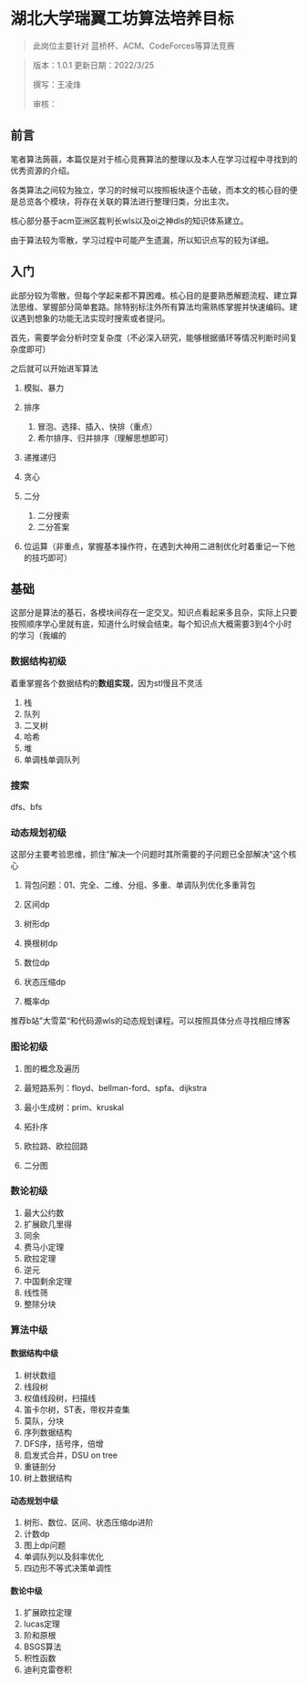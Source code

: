 # 湖北大学瑞翼工坊算法培养目标

> 此岗位主要针对 蓝桥杯、ACM、CodeForces等算法竞赛

> 版本：1.0.1
> 更新日期：2022/3/25
>
> 撰写：王凌烽
>
> 审核：

## 前言

笔者算法蒟蒻，本篇仅是对于核心竞赛算法的整理以及本人在学习过程中寻找到的优秀资源的介绍。

各类算法之间较为独立，学习的时候可以按照板块逐个击破，而本文的核心目的便是总览各个模块，将存在关联的算法进行整理归类，分出主次。

核心部分基于acm亚洲区裁判长wls以及oi之神dls的知识体系建立。

由于算法较为零散，学习过程中可能产生遗漏，所以知识点写的较为详细。

## 入门

此部分较为零散，但每个学起来都不算困难。核心目的是要熟悉解题流程、建立算法思维、掌握部分简单套路。除特别标注外所有算法均需熟练掌握并快速编码。建议遇到想象的功能无法实现时搜索或者提问。

首先，需要学会分析时空复杂度（不必深入研究，能够根据循环等情况判断时间复杂度即可）

之后就可以开始进军算法

1. 模拟、暴力
2. 排序
   1. 冒泡、选择、插入、快排（重点）
   2. 希尔排序、归并排序（理解思想即可）
3. 递推递归
4. 贪心
5. 二分
   1. 二分搜索
   2. 二分答案

6. 位运算（非重点，掌握基本操作符，在遇到大神用二进制优化时着重记一下他的技巧即可）

## 基础

这部分是算法的基石，各模块间存在一定交叉。知识点看起来多且杂，实际上只要按照顺序学心里就有底，知道什么时候会结束。每个知识点大概需要3到4个小时的学习（我编的

### 数据结构初级

着重掌握各个数据结构的**数组实现**，因为stl慢且不灵活

1. 栈
2. 队列
3. 二叉树
4. 哈希
5. 堆
6. 单调栈单调队列

### 搜索

dfs、bfs

### 动态规划初级

这部分主要考验思维，抓住”解决一个问题时其所需要的子问题已全部解决“这个核心

1. 背包问题：01、完全、二维、分组、多重、单调队列优化多重背包

2. 区间dp

3. 树形dp

4. 换根树dp

5. 数位dp

6. 状态压缩dp

7. 概率dp

推荐b站”大雪菜“和代码源wls的动态规划课程。可以按照具体分点寻找相应博客

### 图论初级

1. 图的概念及遍历

2. 最短路系列：floyd、bellman-ford、spfa、dijkstra

3. 最小生成树：prim、kruskal

4. 拓扑序
5. 欧拉路、欧拉回路
6. 二分图

### 数论初级

1. 最大公约数
2. 扩展欧几里得
3. 同余
4. 费马小定理
5. 欧拉定理
6. 逆元
7. 中国剩余定理
8. 线性筛
9. 整除分块


### 算法中级

#### 数据结构中级

1. 树状数组
2. 线段树
3. 权值线段树，扫描线
4. 笛卡尔树，ST表，带权并查集
5. 莫队，分块
6. 序列数据结构
7. DFS序，括号序，倍增
8. 启发式合并，DSU on tree
9. 重链剖分
10. 树上数据结构

#### 动态规划中级

1. 树形、数位、区间、状态压缩dp进阶
2. 计数dp
3. 图上dp问题
4. 单调队列以及斜率优化
5. 四边形不等式决策单调性

#### 数论中级

1. 扩展欧拉定理
2. lucas定理
3. 阶和原根
4. BSGS算法
5. 积性函数
6. 迪利克雷卷积
